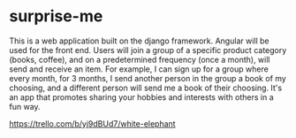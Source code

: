 # surprise-me

This is a web application built on the django framework. Angular will be used for the front end. 
Users will join a group of a specific product category 
(books, coffee), and on a predetermined frequency (once a month), will send and receive an item. For example, I 
can sign up for a group where every month, for 3 months, I send another person in the group a book of my choosing, 
and a different person will send me a book of their choosing. It's an app that promotes sharing your hobbies and 
interests with others in a fun way.

https://trello.com/b/yj9dBUd7/white-elephant